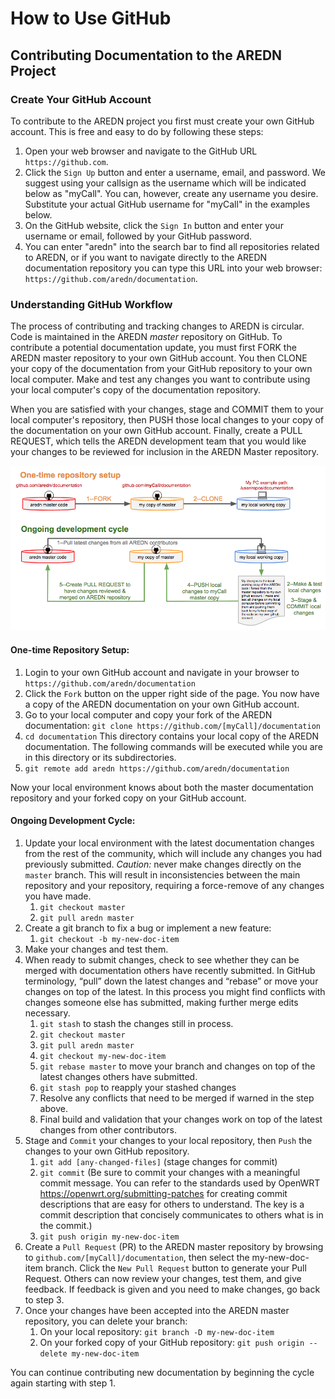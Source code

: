 # How to Use GitHub
## Contributing Documentation to the AREDN Project


### Create Your GitHub Account

To contribute to the AREDN project you first must create your own GitHub account. This is free and easy to do by following these steps:

1. Open your web browser and navigate to the GitHub URL `https://github.com`.
2. Click the `Sign Up` button and enter a username, email, and password. We suggest using your callsign as the username which will be indicated below as "myCall". You can, however, create any username you desire. Substitute your actual GitHub username for "myCall" in the examples below.
3. On the GitHub website, click the `Sign In` button and enter your username or email, followed by your GitHub password.
4. You can enter "aredn" into the search bar to find all repositories related to AREDN, or if you want to navigate directly to the AREDN documentation repository you can type this URL into your web browser: `https://github.com/aredn/documentation`.

### Understanding GitHub Workflow

The process of contributing and tracking changes to AREDN is circular. Code is maintained in the AREDN *master* repository on GitHub. To contribute a potential documentation update, you must first FORK the AREDN master repository to your own GitHub account. You then CLONE your copy of the documentation from your GitHub repository to your own local computer. Make and test any changes you want to contribute using your local computer's copy of the documentation repository.

When you are satisfied with your changes, stage and COMMIT them to your local computer's repository, then PUSH those local changes to your copy of the documentation on your own GitHub account. Finally, create a PULL REQUEST, which tells the AREDN development team that you would like your changes to be reviewed for inclusion in the AREDN Master repository.

![GitHub Workflow](_images/GitHub-docWorkflow.png)

#### One-time Repository Setup:

1. Login to your own GitHub account and navigate in your browser to `https://github.com/aredn/documentation`
2. Click the `Fork` button on the upper right side of the page.  You now have a copy of the AREDN documentation on your own GitHub account.
3. Go to your local computer and copy your fork of the AREDN documentation: `git clone https://github.com/[myCall]/documentation`
4. `cd documentation`  This directory contains your local copy of the AREDN documentation. The following commands will be executed while you are in this directory or its subdirectories.
5. `git remote add aredn https://github.com/aredn/documentation`  

Now your local environment knows about both the master documentation repository and your forked copy on your GitHub account.

#### Ongoing Development Cycle:

1. Update your local environment with the latest documentation changes from the rest of the community, which will include any changes you had previously submitted.  *Caution:*  never make changes directly on the `master` branch.  This will result in inconsistencies between the main repository and your repository, requiring a force-remove of any changes you have made.
	1. `git checkout master`
	2. `git pull aredn master`
2. Create a git branch to fix a bug or implement a new feature:
	1. `git checkout -b my-new-doc-item`
3. Make your changes and test them.
4. When ready to submit changes, check to see whether they can be merged with documentation others have recently submitted. In GitHub terminology, “pull” down the latest changes and “rebase” or move your changes on top of the latest. In this process you might find conflicts with changes someone else has submitted, making further merge edits necessary.
	1. `git stash` to stash the changes still in process.
	2. `git checkout master`
	3. `git pull aredn master`
	4. `git checkout my-new-doc-item`
	5. `git rebase master` to move your branch and changes on top of the latest changes others have submitted.
	6. `git stash pop` to reapply your stashed changes
	7. Resolve any conflicts that need to be merged if warned in the step above.
	8. Final build and validation that your changes work on top of the latest changes from other contributors.
5. Stage and `Commit` your changes to your local repository, then `Push` the changes to your own GitHub repository.
	1. `git add [any-changed-files]` (stage changes for commit)
	2. `git commit` (Be sure to commit your changes with a meaningful commit message. You can refer to the standards used by OpenWRT <https://openwrt.org/submitting-patches> for creating commit descriptions that are easy for others to understand. The key is a commit description that concisely communicates to others what is in the commit.)
	3. `git push origin my-new-doc-item`
6. Create a `Pull Request` (PR) to the AREDN master repository by browsing to `github.com/[myCall]/documentation`, then select the my-new-doc-item branch. Click the `New Pull Request` button to generate your Pull Request. Others can now review your changes, test them, and give feedback. If feedback is given and you need to make changes, go back to step 3.
7. Once your changes have been accepted into the AREDN master repository, you can delete your branch:
	1. On your local repository: `git branch -D my-new-doc-item`
	2. On your forked copy of your GitHub repository: `git push origin --delete my-new-doc-item`

You can continue contributing new documentation by beginning the cycle again starting with step 1.
